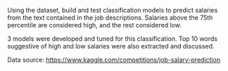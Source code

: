 Using the dataset, build and test classification models to predict salaries from the text contained in the job descriptions. Salaries above the 75th percentile are considered high, and the rest considered low.

3 models were developed and tuned for this classification. Top 10 words suggestive of high and low salaries were also extracted and discussed.

Data source: https://www.kaggle.com/competitions/job-salary-prediction 
